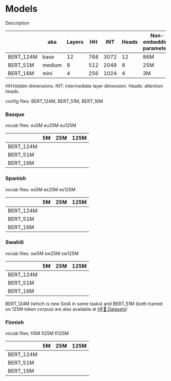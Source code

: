 # Models

Description

|           | aka    | Layers | HH     | INT  | Heads | Non-embedding parameters | Parameters |
|-----------|--------|--------|--------|------|-------|--------------------------|------------|
| BERT_124M | base   | 12     | 768    | 3072 | 12    | 86M                      | 124M       |
| BERT_51M  | medium | 8      | 512    | 2048 | 8     | 25M                      | 51M        |
| BERT_16M  | mini   | 4      | 256    | 1024 | 4     | 3M                       | 16M        |

HH:hidden dimensions. INT: intermediate layer dimension. Heads: attention heads.

config files: BERT_124M, BERT_51M, BERT_16M


### Basque
vocab files: eu5M eu25M eu125M

|            |   5M                             |   25M                             |   125M                                |
|------------|----------------------------------|-----------------------------------|---------------------------------------|
| BERT_124M  |                                  |                                   |                                       |
| BERT_51M   |                                  |                                   |                                       |
| BERT_16M   |                                  |                                   |                                       |

### Spanish

vocab files: es5M es25M es125M

|            |   5M                             |   25M                             |   125M                                |
|------------|----------------------------------|-----------------------------------|---------------------------------------|
| BERT_124M  |                                  |                                   |                                       |
| BERT_51M   |                                  |                                   |                                       |
| BERT_16M   |                                  |                                   |                                       |

### Swahili

vocab files: sw5M sw25M sw125M

|            |   5M                             |   25M                             |   125M                                |
|------------|----------------------------------|-----------------------------------|---------------------------------------|
| BERT_124M  |                                  |                                   |                                       |
| BERT_51M   |                                  |                                   |                                       |
| BERT_16M   |                                  |                                   |                                       |

BERT_124M (which is new SotA in some tasks) and BERT_51M (both trained on 125M token corpus) are also available at [HF🤗 Datasets](https://huggingface.co/datasets/orai-nlp/bert-base-sw)!

### Finnish

vocab files: fi5M fi25M fi125M

|            |   5M                             |   25M                             |   125M                                |
|------------|----------------------------------|-----------------------------------|---------------------------------------|
| BERT_124M  |                                  |                                   |                                       |
| BERT_51M   |                                  |                                   |                                       |
| BERT_16M   |                                  |                                   |                                       |
